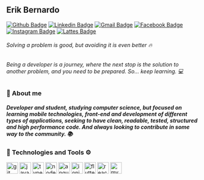 ## Erik Bernardo

[![Github Badge](https://img.shields.io/badge/-Github-000?style=flat-square&logo=Github&logoColor=white&link=https://github.com/erikbernard)](https://github.com/erikbernard)
[![Linkedin Badge](https://img.shields.io/badge/-LinkedIn-blue?style=flat-square&logo=Linkedin&logoColor=white&link=https://https://www.linkedin.com/in/erik-bernardo-63a208155/)](https://https://www.linkedin.com/in/erik-bernardo-63a208155/)
[![Gmail Badge](https://img.shields.io/badge/-Gmail-D14836?&style=flat-square&logo=Gmail&logoColor=white&link=mailto:erikbrsilva@gmail.com)](mailto:erikbrsilva@gmail.com)
[![Facebook Badge](https://img.shields.io/badge/facebook-%231877F2.svg?&style=flat-square&logo=facebook&logoColor=white)](https://www.facebook.com/Erikbolinh)
[![Instagram Badge](https://img.shields.io/badge/instagram-%23E4405F.svg?&style=flat-square&logo=instagram&logoColor=white)](https://www.instagram.com/erik_bolinh/)
[![Lattes Badge](https://img.shields.io/badge/%20-Lattes-yellow?style=flat-square&logo=Lattes&logoColor=white&link=http://lattes.cnpq.br/0084066381641074)](http://lattes.cnpq.br/0084066381641074)


###### Solving a problem is good, but avoiding it is even better 🔥
###### Being a developer is a journey, where the next stop is the solution to another problem, and you need to be prepared. So... keep learning. 💻

### :wave: About me

##### Developer and student, studying computer science, but focused on learning mobile technologies, front-end and development of different types of applications, seeking to have clean, readable, tested, structured and high performance code. And always looking to contribute in some way to the community. 📚

### 🚀 Technologies and Tools ⚙

<div class="row">
  <img src="https://cdn.svgporn.com/logos/git-icon.svg" height="30" alt="git">
  <img src="https://cdn.svgporn.com/logos/javascript.svg" alt="javascript" width="30" height="30"/>
  <img src="https://cdn.svgporn.com/logos/typescript-icon.svg" height="30" alt="typescript">
  <img src="https://cdn.svgporn.com/logos/nodejs-icon.svg" height="30" alt="nodejs">
  <img src="https://cdn.svgporn.com/logos/angular-icon.svg"width="30" height="30" alt="angular">
  <img src="https://cdn.svgporn.com/logos/ionic-icon.svg"width="30" height="30" alt="ionic">
  <img src="https://cdn.svgporn.com/logos/flutter.svg"width="30" height="30" alt="flutter">
  <img src="https://cdn.svgporn.com/logos/react.svg" alt="react" width="30" height="30"/> 
  <img src="https://cdn.svgporn.com/logos/mysql.svg" alt="mysql" width="30" height="30"/>
</div>
